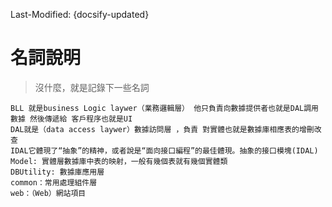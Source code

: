 Last-Modified: {docsify-updated}

# 名詞說明

> 沒什麼，就是記錄下一些名詞

```text
BLL 就是business Logic laywer（業務邏輯層） 他只負責向數據提供者也就是DAL調用數據 然後傳遞給 客戶程序也就是UI
DAL就是（data access laywer）數據訪問層 ，負責 對實體也就是數據庫相應表的增刪改查
IDAL它體現了“抽象”的精神，或者說是“面向接口編程”的最佳體現。抽象的接口模塊(IDAL) 
Model: 實體層數據庫中表的映射，一般有幾個表就有幾個實體類
DBUtility: 數據庫應用層
common：常用處理組件層
web：（Web）網站項目
```